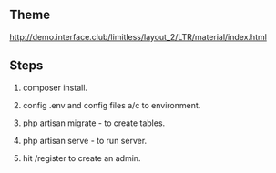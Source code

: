 ## Theme
http://demo.interface.club/limitless/layout_2/LTR/material/index.html

## Steps

1. composer install.

2. config .env and config files a/c to environment.

3. php artisan migrate - to create tables.

4. php artisan serve - to run server.

5. hit /register to create an admin.
